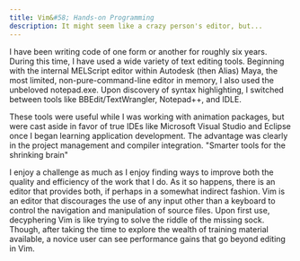 ```yaml
---
title: Vim&#58; Hands-on Programming
description: It might seem like a crazy person's editor, but...
---
```


I have been writing code of one form or another for roughly six years. During this time, I have used
a wide variety of text editing tools. Beginning with the internal MELScript editor within Autodesk
(then Alias) Maya, the most limited, non-pure-command-line editor in memory, I also used the
unbeloved notepad.exe. Upon discovery of syntax highlighting, I switched between tools like
BBEdit/TextWrangler, Notepad++, and IDLE.

These tools were useful while I was working with animation packages, but were cast aside in favor of
true IDEs like Microsoft Visual Studio and Eclipse once I began learning application development.
The advantage was clearly in the project management and compiler integration. "Smarter tools for the
shrinking brain"

I enjoy a challenge as much as I enjoy finding ways to improve both the quality and efficiency of
the work that I do. As it so happens, there is an editor that provides both, if perhaps in a
somewhat indirect fashion. Vim is an editor that discourages the use of any input other than a
keyboard to control the navigation and manipulation of source files. Upon first use, decyphering Vim
is like trying to solve the riddle of the missing sock. Though, after taking the time to explore the
wealth of training material available, a novice user can see performance gains that go beyond
editing in Vim.
